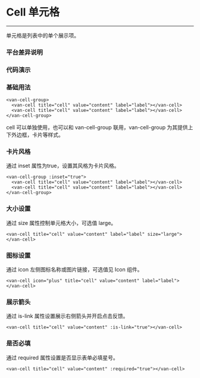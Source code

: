 # Cell 单元格
---

单元格是列表中的单个展示项。

### 平台差异说明
<ClientOnly>
<platform-adaptation module="cell">
</platform-adaptation>
</ClientOnly>

### 代码演示

### 基础用法
```vue
<van-cell-group>
  <van-cell title="cell" value="content" label="label"></van-cell>
  <van-cell title="cell" value="content" label="label"></van-cell>
</van-cell-group>
```
cell 可以单独使用，也可以和 van-cell-group 联用，van-cell-group 为其提供上下外边框，卡片等样式。

### 卡片风格
通过 inset 属性为true，设置其风格为卡片风格。

```vue
<van-cell-group :inset="true">
  <van-cell title="cell" value="content" label="label"></van-cell>
  <van-cell title="cell" value="content" label="label"></van-cell>
</van-cell-group>
```

### 大小设置
通过 size 属性控制单元格大小，可选值 large。

```vue
<van-cell title="cell" value="content" label="label" size="large"></van-cell>
```

### 图标设置
通过 icon 左侧图标名称或图片链接，可选值见 Icon 组件。

```vue
<van-cell icon="plus" title="cell" value="content" label="label"></van-cell>
```

### 展示箭头
通过 is-link 属性设置展示右侧箭头并开启点击反馈。

```vue
<van-cell title="cell" value="content" :is-link="true"></van-cell>
```

### 是否必填
通过 required 属性设置是否显示表单必填星号。

```vue
<van-cell title="cell" value="content" :required="true"></van-cell>
```



<ClientOnly>
<property-list module="cell"></property-list>
</ClientOnly>



<ClientOnly>
<mobile-devices page="pages/components/button/button"></mobile-devices>
</ClientOnly>